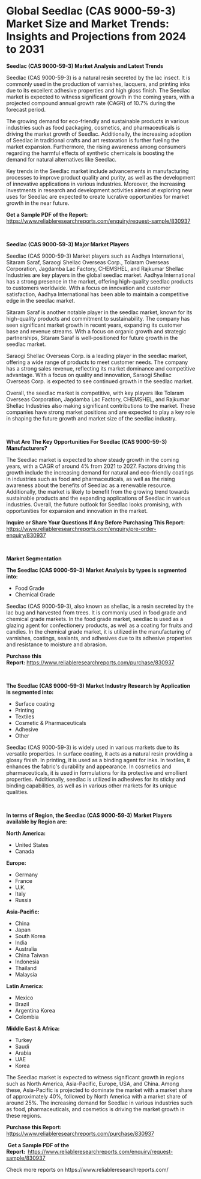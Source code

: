<p><h1>Global Seedlac (CAS 9000-59-3) Market Size and Market Trends: Insights and Projections from 2024 to 2031</h1></p><p><strong>Seedlac (CAS 9000-59-3) Market Analysis and Latest Trends</strong></p>
<p><p>Seedlac (CAS 9000-59-3) is a natural resin secreted by the lac insect. It is commonly used in the production of varnishes, lacquers, and printing inks due to its excellent adhesive properties and high gloss finish. The Seedlac market is expected to witness significant growth in the coming years, with a projected compound annual growth rate (CAGR) of 10.7% during the forecast period.</p><p>The growing demand for eco-friendly and sustainable products in various industries such as food packaging, cosmetics, and pharmaceuticals is driving the market growth of Seedlac. Additionally, the increasing adoption of Seedlac in traditional crafts and art restoration is further fueling the market expansion. Furthermore, the rising awareness among consumers regarding the harmful effects of synthetic chemicals is boosting the demand for natural alternatives like Seedlac.</p><p>Key trends in the Seedlac market include advancements in manufacturing processes to improve product quality and purity, as well as the development of innovative applications in various industries. Moreover, the increasing investments in research and development activities aimed at exploring new uses for Seedlac are expected to create lucrative opportunities for market growth in the near future.</p></p>
<p><strong>Get a Sample PDF of the Report:&nbsp;</strong> <a href="https://www.reliableresearchreports.com/enquiry/request-sample/830937">https://www.reliableresearchreports.com/enquiry/request-sample/830937</a></p>
<p>&nbsp;</p>
<p><strong>Seedlac (CAS 9000-59-3) Major Market Players</strong></p>
<p><p>Seedlac (CAS 9000-59-3) Market players such as Aadhya International, Sitaram Saraf, Saraogi Shellac Overseas Corp., Tolaram Overseas Corporation, Jagdamba Lac Factory, CHEMSHEL, and Rajkumar Shellac Industries are key players in the global seedlac market. Aadhya International has a strong presence in the market, offering high-quality seedlac products to customers worldwide. With a focus on innovation and customer satisfaction, Aadhya International has been able to maintain a competitive edge in the seedlac market.</p><p>Sitaram Saraf is another notable player in the seedlac market, known for its high-quality products and commitment to sustainability. The company has seen significant market growth in recent years, expanding its customer base and revenue streams. With a focus on organic growth and strategic partnerships, Sitaram Saraf is well-positioned for future growth in the seedlac market.</p><p>Saraogi Shellac Overseas Corp. is a leading player in the seedlac market, offering a wide range of products to meet customer needs. The company has a strong sales revenue, reflecting its market dominance and competitive advantage. With a focus on quality and innovation, Saraogi Shellac Overseas Corp. is expected to see continued growth in the seedlac market.</p><p>Overall, the seedlac market is competitive, with key players like Tolaram Overseas Corporation, Jagdamba Lac Factory, CHEMSHEL, and Rajkumar Shellac Industries also making significant contributions to the market. These companies have strong market positions and are expected to play a key role in shaping the future growth and market size of the seedlac industry.</p></p>
<p>&nbsp;</p>
<p><strong>What Are The Key Opportunities For Seedlac (CAS 9000-59-3) Manufacturers?</strong></p>
<p><p>The Seedlac market is expected to show steady growth in the coming years, with a CAGR of around 4% from 2021 to 2027. Factors driving this growth include the increasing demand for natural and eco-friendly coatings in industries such as food and pharmaceuticals, as well as the rising awareness about the benefits of Seedlac as a renewable resource. Additionally, the market is likely to benefit from the growing trend towards sustainable products and the expanding applications of Seedlac in various industries. Overall, the future outlook for Seedlac looks promising, with opportunities for expansion and innovation in the market.</p></p>
<p><strong>Inquire or Share Your Questions If Any Before Purchasing This Report:</strong> <a href="https://www.reliableresearchreports.com/enquiry/pre-order-enquiry/830937">https://www.reliableresearchreports.com/enquiry/pre-order-enquiry/830937</a></p>
<p>&nbsp;</p>
<p><strong>Market Segmentation</strong></p>
<p><strong>The Seedlac (CAS 9000-59-3) Market Analysis by types is segmented into:</strong></p>
<p><ul><li>Food Grade</li><li>Chemical Grade</li></ul></p>
<p><p>Seedlac (CAS 9000-59-3), also known as shellac, is a resin secreted by the lac bug and harvested from trees. It is commonly used in food grade and chemical grade markets. In the food grade market, seedlac is used as a glazing agent for confectionery products, as well as a coating for fruits and candies. In the chemical grade market, it is utilized in the manufacturing of varnishes, coatings, sealants, and adhesives due to its adhesive properties and resistance to moisture and abrasion.</p></p>
<p><strong>Purchase this Report:&nbsp;</strong><a href="https://www.reliableresearchreports.com/purchase/830937">https://www.reliableresearchreports.com/purchase/830937</a></p>
<p>&nbsp;</p>
<p><strong>The Seedlac (CAS 9000-59-3) Market Industry Research by Application is segmented into:</strong></p>
<p><ul><li>Surface coating</li><li>Printing</li><li>Textiles</li><li>Cosmetic & Pharmaceuticals</li><li>Adhesive</li><li>Other</li></ul></p>
<p><p>Seedlac (CAS 9000-59-3) is widely used in various markets due to its versatile properties. In surface coating, it acts as a natural resin providing a glossy finish. In printing, it is used as a binding agent for inks. In textiles, it enhances the fabric's durability and appearance. In cosmetics and pharmaceuticals, it is used in formulations for its protective and emollient properties. Additionally, seedlac is utilized in adhesives for its sticky and binding capabilities, as well as in various other markets for its unique qualities.</p></p>
<p>&nbsp;</p>
<p><strong>In terms of Region, the Seedlac (CAS 9000-59-3) Market Players available by Region are:</strong></p>
<p>
    <p> <strong> North America: </strong>
        <ul>
            <li>United States</li>
            <li>Canada</li>
        </ul>
        </p> 
    <p> <strong> Europe: </strong>
        <ul>
            <li>Germany</li>
            <li>France</li>
            <li>U.K.</li>
            <li>Italy</li>
            <li>Russia</li>
        </ul>
        </p> 
    <p> <strong> Asia-Pacific: </strong>
        <ul>
            <li>China</li>
            <li>Japan</li>
            <li>South Korea</li>
            <li>India</li>
            <li>Australia</li>
            <li>China Taiwan</li>
            <li>Indonesia</li>
            <li>Thailand</li>
            <li>Malaysia</li>
        </ul>
        </p> 
    <p> <strong> Latin America: </strong>
        <ul>
            <li>Mexico</li>
            <li>Brazil</li>
            <li>Argentina Korea</li>
            <li>Colombia</li>
        </ul>
        </p> 
    <p> <strong> Middle East & Africa: </strong>
        <ul>
            <li>Turkey</li>
            <li>Saudi</li>
            <li>Arabia</li>
            <li>UAE</li>
            <li>Korea</li>
        </ul>
    </p>
    </p>
<p><p>The Seedlac market is expected to witness significant growth in regions such as North America, Asia-Pacific, Europe, USA, and China. Among these, Asia-Pacific is projected to dominate the market with a market share of approximately 40%, followed by North America with a market share of around 25%. The increasing demand for Seedlac in various industries such as food, pharmaceuticals, and cosmetics is driving the market growth in these regions.</p></p>
<p><strong>Purchase this Report: </strong><a href="https://www.reliableresearchreports.com/purchase/830937">https://www.reliableresearchreports.com/purchase/830937</a></p>
<p>&nbsp;<strong>Get a Sample PDF of the Report:&nbsp;&nbsp;</strong><a href="https://www.reliableresearchreports.com/enquiry/request-sample/830937">https://www.reliableresearchreports.com/enquiry/request-sample/830937</a></p>
<p><strong></strong></p>
<p>Check more reports on https://www.reliableresearchreports.com/</p>